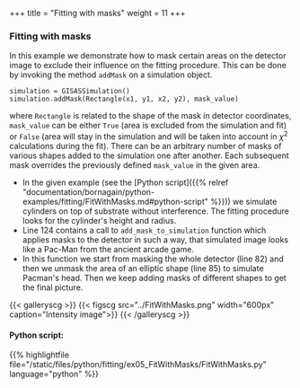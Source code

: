 +++
title = "Fitting with masks"
weight = 11
+++

### Fitting with masks

In this example we demonstrate how to mask certain areas on the detector image to exclude their influence on the fitting procedure.  This can be done by invoking the method `addMask` on a simulation object.

```
simulation = GISASSimulation()
simulation.addMask(Rectangle(x1, y1, x2, y2), mask_value)
```

where `Rectangle` is related to the shape of the mask in detector coordinates, `mask_value` can be either `True` (area is excluded from the simulation and fit) or `False` (area will stay in the simulation and will be taken into account in $\chi^2$ calculations during the fit). There can be an arbitrary number of masks of various shapes added to the simulation one after another. Each subsequent mask overrides the previously defined `mask_value` in the given area.

* In the given example (see the [Python script]({{% relref "documentation/bornagain/python-examples/fitting/FitWithMasks.md#python-script" %}})) we simulate cylinders on top of substrate without interference. The fitting procedure looks for the cylinder's height and radius.
* Line 124 contains a call to `add_mask_to_simulation` function which applies masks to the detector in such a way, that simulated image looks like a Pac-Man from the ancient arcade game.
* In this function we start from masking the whole detector (line 82) and then we unmask the area of an elliptic shape (line 85) to simulate Pacman's head. Then we keep adding masks of different shapes to get the final picture.


{{< galleryscg >}}
{{< figscg src="../FitWithMasks.png" width="600px" caption="Intensity image">}}
{{< /galleryscg >}}

#### Python script:
{{% highlightfile file="/static/files/python/fitting/ex05_FitWithMasks/FitWithMasks.py" language="python" %}}